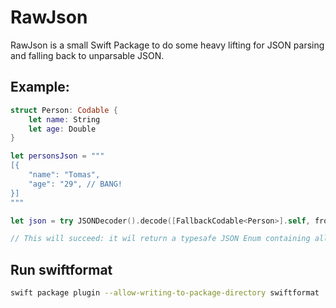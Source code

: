 # RawJson

RawJson is a small Swift Package to do some heavy lifting for JSON parsing and falling back to unparsable JSON.

## Example:

```swift
struct Person: Codable {
    let name: String
    let age: Double
}

let personsJson = """
[{
    "name": "Tomas",
    "age": "29", // BANG!
}]
"""

let json = try JSONDecoder().decode([FallbackCodable<Person>].self, from: personsJson.data(using: .utf8)!)

// This will succeed: it wil return a typesafe JSON Enum containing all the values...
```

## Run swiftformat

```sh
swift package plugin --allow-writing-to-package-directory swiftformat
```
